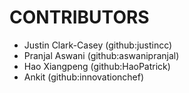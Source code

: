 # CONTRIBUTORS

* Justin Clark-Casey (github:justincc)
* Pranjal Aswani (github:aswanipranjal)
* Hao Xiangpeng (github:HaoPatrick)
* Ankit (github:innovationchef)

